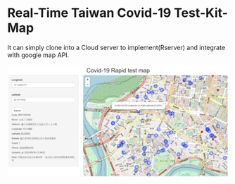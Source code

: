 # Real-Time Taiwan Covid-19 Test-Kit-Map
It can simply clone into a Cloud server to implement(Rserver) and integrate with google map API.

![demo](demo.png)
